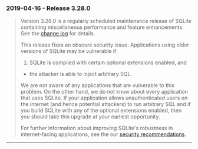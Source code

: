### 2019\-04\-16 \- Release 3\.28\.0


> Version 3\.28\.0 is a regularly scheduled maintenance release
> of SQLite containing miscellaneous performance and feature
> enhancements. See the [change log](releaselog/3_28_0.html) for
> details.
> 
> This release fixes an obscure security issue. Applications
> using older versions of SQLite may be vulnerable if
> 1. SQLite is compiled with certain optional extensions
>  enabled, and
> - the attacker is able to inject arbitrary SQL.
> 
> 
> We are not aware of any applications that are vulnerable to
> this problem. On the other hand, we do not know about
> every application that uses SQLite. 
> If your application allows unauthenticated users on the internet
> (and hence potential attackers) to run arbitrary SQL and if
> you build SQLite with any of the optional extensions enabled,
> then you should take this upgrade at your earliest opportunity.
> 
> For further information about improving SQLite's robustness
> in internet\-facing applications, see the our
> [security recommendations](security.html).



---

